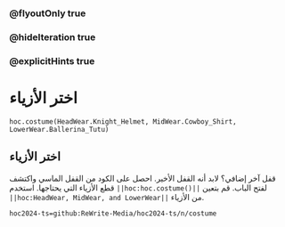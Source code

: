 ### @flyoutOnly true
### @hideIteration true
### @explicitHints true

# اختر الأزياء

```python-template
hoc.costume(HeadWear.Knight_Helmet, MidWear.Cowboy_Shirt, LowerWear.Ballerina_Tutu)
```

## اختر الأزياء
قفل آخر إضافي؟ لابد أنه القفل الأخير. احصل على الكود من القفل الماسي واكتشف قطع الأزياء التي يحتاجها. استخدم ``||hoc:hoc.costume()||`` لفتح الباب. قم بتعين ``||hoc:HeadWear, MidWear, and LowerWear||`` من الأزياء.





```package
hoc2024-ts=github:ReWrite-Media/hoc2024-ts/n/costume
```